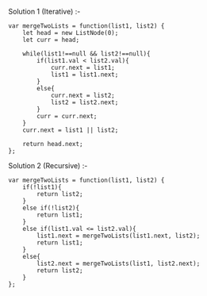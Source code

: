 Solution 1 (Iterative) :-

    var mergeTwoLists = function(list1, list2) {
        let head = new ListNode(0);
        let curr = head;

        while(list1!==null && list2!==null){
            if(list1.val < list2.val){
                curr.next = list1;
                list1 = list1.next;
            }
            else{
                curr.next = list2;
                list2 = list2.next;
            }
            curr = curr.next;
        }
        curr.next = list1 || list2;

        return head.next;
    };

Solution 2 (Recursive) :-

    var mergeTwoLists = function(list1, list2) {
        if(!list1){
            return list2;
        }
        else if(!list2){
            return list1;
        }
        else if(list1.val <= list2.val){
            list1.next = mergeTwoLists(list1.next, list2);
            return list1;
        }
        else{
            list2.next = mergeTwoLists(list1, list2.next);
            return list2;
        }
    };
